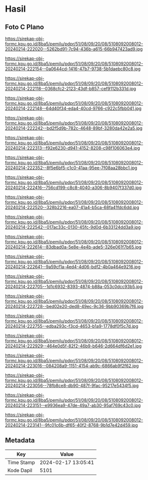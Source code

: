# Hasil

## Foto C Plano

https://sirekap-obj-formc.kpu.go.id/8ba5/pemilu/pdpr/51/08/09/20/08/5108092008012-20240214-222020--5262bd91-7c94-436b-a615-66b947423ad9.jpg

https://sirekap-obj-formc.kpu.go.id/8ba5/pemilu/pdpr/51/08/09/20/08/5108092008012-20240214-222154--0a0644cd-1416-47b7-9738-5b1daebc80c8.jpg

https://sirekap-obj-formc.kpu.go.id/8ba5/pemilu/pdpr/51/08/09/20/08/5108092008012-20240214-222118--0368cfc2-2123-43df-b857-cef9112b331d.jpg

https://sirekap-obj-formc.kpu.go.id/8ba5/pemilu/pdpr/51/08/09/20/08/5108092008012-20240214-222148--64d40f34-eda4-40cd-9766-c922c5fbb041.jpg

https://sirekap-obj-formc.kpu.go.id/8ba5/pemilu/pdpr/51/08/09/20/08/5108092008012-20240214-222242--bd2f5d9b-782c-4648-89bf-3280da42e2a5.jpg

https://sirekap-obj-formc.kpu.go.id/8ba5/pemilu/pdpr/51/08/09/20/08/5108092008012-20240214-222313--f92e6230-d941-4152-8208-c98f106063e4.jpg

https://sirekap-obj-formc.kpu.go.id/8ba5/pemilu/pdpr/51/08/09/20/08/5108092008012-20240214-222352--8f5e6bf5-c1c0-41aa-95ee-7f08aa28bbc1.jpg

https://sirekap-obj-formc.kpu.go.id/8ba5/pemilu/pdpr/51/08/09/20/08/5108092008012-20240214-222416--756cd199-c8c8-4040-a306-8b9407f337d0.jpg

https://sirekap-obj-formc.kpu.go.id/8ba5/pemilu/pdpr/51/08/09/20/08/5108092008012-20240214-222520--328b2216-ea07-41a4-b5ca-68fa41fdc6dd.jpg

https://sirekap-obj-formc.kpu.go.id/8ba5/pemilu/pdpr/51/08/09/20/08/5108092008012-20240214-222542--017ac33c-0130-45fc-9d0d-6b33124dd3a9.jpg

https://sirekap-obj-formc.kpu.go.id/8ba5/pemilu/pdpr/51/08/09/20/08/5108092008012-20240214-222614--83dbad0a-5e8e-4e4b-ade5-326e061f7b65.jpg

https://sirekap-obj-formc.kpu.go.id/8ba5/pemilu/pdpr/51/08/09/20/08/5108092008012-20240214-222641--9a59cf1a-4ed4-4d06-bdf2-4b0a464e9216.jpg

https://sirekap-obj-formc.kpu.go.id/8ba5/pemilu/pdpr/51/08/09/20/08/5108092008012-20240214-222705--1d1c6932-8393-4874-b88a-053c0dcc93b5.jpg

https://sirekap-obj-formc.kpu.go.id/8ba5/pemilu/pdpr/51/08/09/20/08/5108092008012-20240214-222728--bed02e20-ded8-49ec-9c36-9bb90369b7f6.jpg

https://sirekap-obj-formc.kpu.go.id/8ba5/pemilu/pdpr/51/08/09/20/08/5108092008012-20240214-222755--edba293c-f3cd-4653-b1a9-1778df0f5c7d.jpg

https://sirekap-obj-formc.kpu.go.id/8ba5/pemilu/pdpr/51/08/09/20/08/5108092008012-20240214-222929--464e0d5f-82f2-46b9-b646-2d664df6d2e1.jpg

https://sirekap-obj-formc.kpu.go.id/8ba5/pemilu/pdpr/51/08/09/20/08/5108092008012-20240214-223016--084208a9-1151-4154-ab9c-6866ab9f2f62.jpg

https://sirekap-obj-formc.kpu.go.id/8ba5/pemilu/pdpr/51/08/09/20/08/5108092008012-20240214-223056--78fb8ce8-db90-487f-9fac-95217e5434f5.jpg

https://sirekap-obj-formc.kpu.go.id/8ba5/pemilu/pdpr/51/08/09/20/08/5108092008012-20240214-223151--e9936ea9-47de-49a7-ab30-95af769c43c0.jpg

https://sirekap-obj-formc.kpu.go.id/8ba5/pemilu/pdpr/51/08/09/20/08/5108092008012-20240214-223141--9fc01c6b-df65-40f2-8768-9b1d7e42d459.jpg


## Metadata

| Key        | Value               |
| ---------- | ------------------- |
| Time Stamp | 2024-02-17 13:05:41 |
| Kode Dapil | 5101                |



